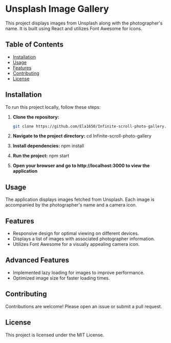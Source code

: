 # Unsplash Image Gallery

This project displays images from Unsplash along with the photographer's name. It is built using React and utilizes Font Awesome for icons.

## Table of Contents
- [Installation](#installation)
- [Usage](#usage)
- [Features](#features)
- [Contributing](#contributing)
- [License](#license)

## Installation

To run this project locally, follow these steps:

1. **Clone the repository:**
   ```bash
   git clone https://github.com/Ela1650/Infinite-scroll-photo-gallery.git

2. **Navigate to the project directory:**
    cd Infinite-scroll-photo-gallery

3. **Install dependencies:**
    npm install

4. **Run the project:**
    npm start

5. **Open your browser and go to http://localhost:3000 to view the application**

## Usage

The application displays images fetched from Unsplash. Each image is accompanied by the photographer's name and a camera icon.

## Features

* Responsive design for optimal viewing on different devices.
* Displays a list of images with associated photographer information.
* Utilizes Font Awesome for a visually appealing camera icon.

## Advanced Features

* Implemented lazy loading for images to improve performance.
* Optimized image size for faster loading times.

## Contributing

Contributions are welcome! Please open an issue or submit a pull request.

## License

This project is licensed under the MIT License.

